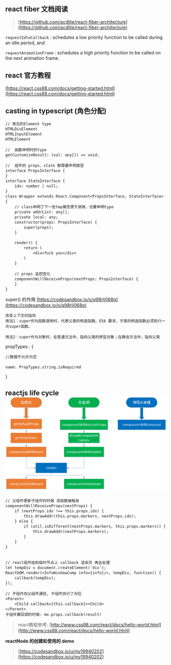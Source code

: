 ## react fiber 文档阅读

> [https://github.com/acdlite/react-fiber-architecture](https://github.com/acdlite/react-fiber-architecture)

`requestIdleCallback：`schedules a low priority function to be called during an idle period, and

`requestAnimationFrame：`schedules a high priority function to be called on the next animation frame.

## react 官方教程

[https://react.css88.com/docs/getting-started.html](https://react.css88.com/docs/getting-started.html)

## casting in typescript  \(角色分配\)

```
// 常见的Element type
HTMLDivElement
HTMLInputElement
HTMLElement

//  函数申明时的type
getCustomizeResult: (val: any[]) => void;

//  组件的 props、state 都需要声明类型
interface PropsInterface {
}
interface StateInterface {
    idx: number | null;
}
class Wrapper extends React.Component<PropsInterface, StateInterface> {
    // class申明了下一些tmp属性便于调用，也要申明type
    private addrList: any[];
    private local: any;
    constructor(props: PropsInterface) {
        super(props);
    }

    render() {
        return (
            <div>fuck you</div>
        )
    }

    // props 监控变化
    componentWillReceiveProps(nextProps: PropsInterface) {
    }
}
```

super\(\) 的作用 [https://codesandbox.io/s/q98rlj068q](https://codesandbox.io/s/q98rlj068q)

```
改变上下文的指向
用法1：super作为函数调用时，代表父类的构造函数。ES6 要求，子类的构造函数必须执行一次super函数。

用法2：super作为对象时，在普通方法中，指向父类的原型对象；在静态方法中，指向父类
```

propTypes : {

```
//数据不允许为空

name: PropTypes.string.isRequired
```

}

## reactjs life cycle![](/assets/download.png)

```
// 父组件更新子组件的时候 该函数被触发
componentWillReceiveProps(nextProps) {
    if (nextProps.idx !== this.props.idx) {
        this.drawAddr(this.props.markers, nextProps.idx);
    } else {
        if (util.isDifferent(nextProps.markers, this.props.markers)) {
            this.drawAddr(nextProps.markers);
        }
    }
}


// react组件挂到临时节点上 callback 渲染完 再去处理
let tempDiv = document.createElement('div');
ReactDOM.render(<InfoWindowComp info={info}/>, tempDiv, function() {
    callback(tempDiv);
});

// 子组件向父组件通信, 子组件执行了对应
<Parent>
    <Child callback={this.callback}><Child>
</Parent>
子组件要回调的时候: me.props.callback(result)
```

> react教程参考: [http://www.css88.com/react/docs/hello-world.html](http://www.css88.com/react/docs/hello-world.html)

**reactNode 的创建和使用的 demo**

> [https://codesandbox.io/u/my19940202](https://codesandbox.io/u/my19940202)



